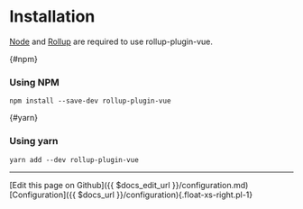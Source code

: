 # Installation
[Node](http://nodejs.org/) and [Rollup](http://rollupjs.org) are required to use rollup-plugin-vue.

{#npm}
### [](#npm) Using NPM
```
npm install --save-dev rollup-plugin-vue
```

{#yarn}
### [](#yarn) Using yarn
```
yarn add --dev rollup-plugin-vue
```



-------------------------------
[Edit this page on Github]({{ $docs_edit_url }}/configuration.md)
[Configuration]({{ $docs_url }}/configuration){.float-xs-right.pl-1}
